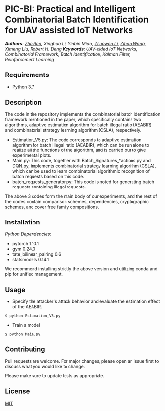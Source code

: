 # PIC-BI: Practical and Intelligent Combinatorial Batch Identification for UAV assisted IoT Networks
***Authors**: [Zhe Ren](https://github.com/JK211), Xinghua Li, Yinbin Miao, [Zhuowen Li](https://github.com/lzwgiter), [Zihao Wang](https://github.com/wangzihao318), Ximeng Liu, Robert H. Deng* 
***Keywords**: UAV-aided IoT Networks, Combinatorial Framework, Batch Identification, Kalman Filter, Reinforcement Learning* 

## Requirements

- Python 3.7

## Description

The code in the repository implements the combinatorial batch identification framework mentioned in the paper, which specifically contains two algorithms, adaptive estimation algorithm for batch illegal ratio (AEABIR) and combinatorial strategy learning algorithm (CSLA), respectively.

- Estimation_V5.py: The code corresponds to adaptive estimation algorithm for batch illegal ratio (AEABIR), which can be run alone to realize all the functions of the algorithm, and is carried out to give experimental plots.
- Main.py: This code, together with Batch_Signatures_*actions.py and DQN.py, implements combinatorial strategy learning algorithm (CSLA), which can be used to learn combinatorial algorithmic recognition of batch requests based on this code.
- batch_requests_generator.py: This code is noted for generating batch requests containing illegal requests.

The above 3 codes form the main body of our experiments, and the rest of the codes contain comparison schemes, dependencies, cryptographic schemes, and cover free family compositions.

## Installation

*Python Dependencies:*

- pytorch 1.10.1
- gym 0.24.0
- tate_bilinear_pairing 0.6
- statsmodels 0.14.1

We recommend installing strictly the above version and utilizing conda and pip for unified management.

## Usage

- Specify the attacker's attack behavior and evaluate the estimation effect of the AEABIR.

```shell
$ python Estimation_V5.py
```

- Train a model

```shell
$ python Main.py
```

## Contributing

Pull requests are welcome. For major changes, please open an issue first
to discuss what you would like to change.

Please make sure to update tests as appropriate.

## License

[MIT](https://choosealicense.com/licenses/mit/)

